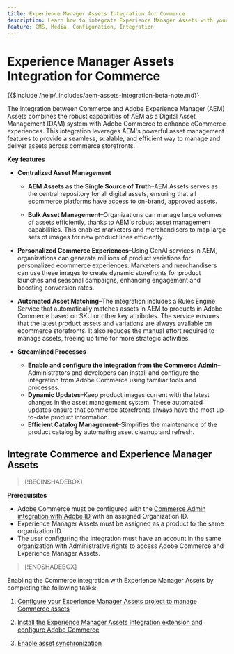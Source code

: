 ```yaml
---
title: Experience Manager Assets Integration for Commerce
description: Learn how to integrate Experience Manager Assets with your [!DNL Commerce] instance to access to countless media assets for use in your store.
feature: CMS, Media, Configuration, Integration
---
```

# Experience Manager Assets Integration for Commerce

{{$include /help/_includes/aem-assets-integration-beta-note.md}}

The integration between Commerce and Adobe Experience Manager (AEM) Assets combines the robust capabilities of AEM as a Digital Asset Management (DAM) system with Adobe Commerce to enhance eCommerce experiences. This integration leverages AEM's powerful asset management features to provide a seamless, scalable, and efficient way to manage and deliver assets across commerce storefronts.

**Key features**

- **Centralized Asset Management**

  - **AEM Assets as the Single Source of Truth**–AEM Assets serves as the central repository for all digital assets, ensuring that all ecommerce platforms have access to on-brand, approved assets.

  - **Bulk Asset Management**–Organizations can manage large volumes of assets efficiently, thanks to AEM's robust asset management capabilities. This enables marketers and merchandisers to map large sets of images for new product lines efficiently.

- **Personalized Commerce Experiences**–Using GenAI services in AEM, organizations can generate millions of product variations for personalized ecommerce experiences. Marketers and merchandisers can use these images to create dynamic storefronts for product launches and seasonal campaigns, enhancing engagement and boosting conversion rates.

- **Automated Asset Matching**–The integration includes a Rules Engine Service that automatically matches assets in AEM to products in Adobe Commerce based on SKU or other key attributes. The service ensures that the latest product assets and variations are always available on ecommerce storefronts. It also reduces the manual effort required to manage assets, freeing up time for more strategic activities.

- **Streamlined Processes**
  - **Enable and configure the integration from the Commerce Admin**–Administrators and developers can install and configure the integration from Adobe Commerce using familiar tools and processes.
  - **Dynamic Updates**–Keep product images current with the latest changes in the asset management system. These automated updates ensure that commerce storefronts always have the most up-to-date product information.
  - **Efficient Catalog Management**–Simplifies the maintenance of the product catalog by automating asset cleanup and refresh.

## Integrate Commerce and Experience Manager Assets

>[!BEGINSHADEBOX]

**Prerequisites**

- Adobe Commerce must be configured with the [Commerce Admin integration with Adobe ID](/help/getting-started/adobe-ims-config.md) with an assigned Organization ID.
- Experience Manager Assets must be assigned as a product to the same organization ID.
- The user configuring the integration must have an account in the same organization  with Administrative rights to access Adobe Commerce and Experience Manager Assets.

>[!ENDSHADEBOX]

Enabling the Commerce integration with Experience Manager Assets by completing the following tasks:

1. [Configure your Experience Manager Assets project to manage Commerce assets](aem-assets-configure-aem.md)

1. [Install the Experience Manager Assets Integration extension and configure Adobe Commerce](aem-assets-configure-commerce.md)

1. [Enable asset synchronization](aem-assets-setup-synchronization.md)
